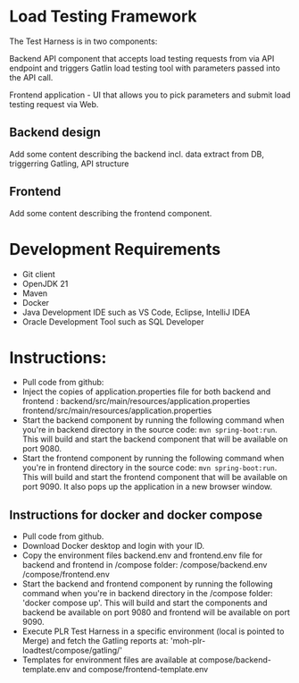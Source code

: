 # Load Testing Framework

The Test Harness is in two components:

Backend API component that accepts load testing requests from via API endpoint and triggers Gatlin load testing tool with parameters passed into the API call.

Frontend application - UI that allows you to pick parameters and submit load testing request via Web.

## Backend design

Add some content describing the backend incl. data extract from DB, triggerring Gatling, API structure

## Frontend

Add some content describing the frontend component.

# Development Requirements

- Git client
- OpenJDK 21
- Maven
- Docker
- Java Development IDE such as VS Code, Eclipse, IntelliJ IDEA
- Oracle Development Tool such as SQL Developer

	
# Instructions:
	
- Pull code from github:
- Inject the copies of application.properties file for both backend and frontend :
    backend/src/main/resources/application.properties
    frontend/src/main/resources/application.properties
- Start the backend component by running the following command when you're in backend directory in the source code: `mvn spring-boot:run`. This will build and start the backend component that will be available on port 9080.
- Start the frontend component by running the following command when you're in frontend directory in the source code: `mvn spring-boot:run`. This will build and start the frontend component that will be available on port 9090. It also pops up the application in a new browser window.

## Instructions for docker and docker compose

- Pull code from github.
- Download Docker desktop and login with your ID.
- Copy the environment files backend.env and frontend.env file for backend and frontend in /compose folder:
    /compose/backend.env
    /compose/frontend.env
- Start the backend and frontend component by running the following command when you're in backend directory in the /compose folder: 'docker compose up'.
  This will build and start the components and backend be available on port 9080 and frontend will be available on port 9090.
- Execute PLR Test Harness in a specific environment (local is pointed to Merge) and fetch the Gatling reports at: 'moh-plr-loadtest/compose/gatling/'
- Templates for environment files are available at compose/backend-template.env and compose/frontend-template.env 